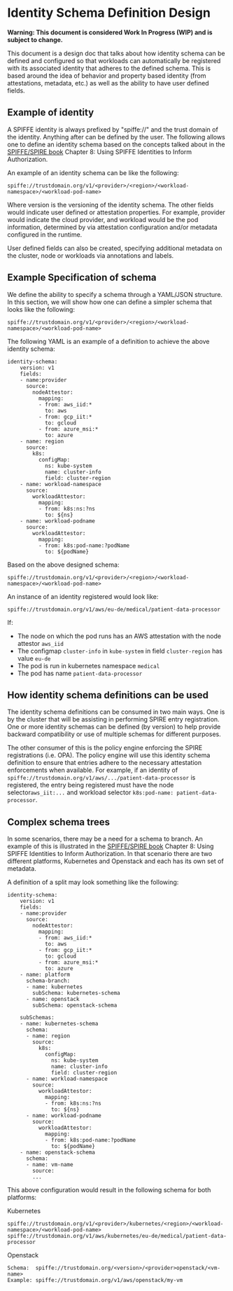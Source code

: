 # Identity Schema Definition Design

**Warning: This document is considered Work In Progress (WIP) and is subject to change.**

This document is a design doc that talks about how identity schema can be defined and configured so that workloads can automatically 
be registered with its associated identity that adheres to the defined schema. This is based around the idea of
behavior and property based identity (from attestations, metadata, etc.) as well as the ability to have user 
defined fields.

## Example of identity

A SPIFFE identity is always prefixed by "spiffe://" and the trust domain of the identity. Anything after can be 
defined by the user. The following allows one to define an identity schema based on the concepts talked about in
the [SPIFFE/SPIRE book](https://spiffe.io/book) Chapter 8: Using SPIFFE Identities to Inform Authorization.

An example of an identity schema can be like the following:
```
spiffe://trustdomain.org/v1/<provider>/<region>/<workload-namespace>/<workload-pod-name>
```
Where version is the versioning of the identity schema. The other fields would
indicate user defined or attestation properties. For example, provider would 
indicate the cloud provider, and workload would be the pod information, determined 
by via attestation configuration and/or metadata configured in the runtime. 

User defined fields can also be created, specifying additional metadata on the
cluster, node or workloads via annotations and labels.


## Example Specification of schema

We define the ability to specify a schema through a YAML/JSON structure. In this
section, we will show how one can define a simpler schema that looks like the 
following:

```
spiffe://trustdomain.org/v1/<provider>/<region>/<workload-namespace>/<workload-pod-name>
```

The following YAML is an example of a definition to achieve the above identity schema:
```
identity-schema:
    version: v1
    fields:
    - name:provider
      source: 
        nodeAttestor:
          mapping:
          - from: aws_iid:*
            to: aws
          - from: gcp_iit:*
            to: gcloud
          - from: azure_msi:*
            to: azure
    - name: region
      source: 
        k8s:
          configMap:
            ns: kube-system
            name: cluster-info
            field: cluster-region
    - name: workload-namespace
      source:
        workloadAttestor:
          mapping:
          - from: k8s:ns:?ns
            to: ${ns}
    - name: workload-podname
      source:
        workloadAttestor:
          mapping:
          - from: k8s:pod-name:?podName
            to: ${podName}
```


Based on the above designed schema:
```
spiffe://trustdomain.org/v1/<provider>/<region>/<workload-namespace>/<workload-pod-name>

```
An instance of an identity registered would look like:
```
spiffe://trustdomain.org/v1/aws/eu-de/medical/patient-data-processor
```
If:
- The node on which the pod runs has an AWS attestation with the node attestor `aws_iid`
- The configmap `cluster-info` in `kube-system` in field `cluster-region` has value `eu-de`
- The pod is run in kubernetes namespace `medical`
- The pod has name `patient-data-processor`


## How identity schema definitions can be used

The identity schema definitions can be consumed in two main ways. One is by the cluster
that will be assisting in performing SPIRE entry registration. One or more identity schemas
can be defined (by version) to help provide backward compatibility or use of multiple schemas
for different purposes.

The other consumer of this is the policy engine enforcing the SPIRE registrations (i.e. OPA).
The policy engine will use this identity schema definition to ensure that entries adhere to the 
necessary attestation enforcements when available. For example, if an identity of 
`spiffe://trustdomain.org/v1/aws/.../patient-data-processor` is registered, the entry being 
registered must have the node selector`aws_iit:...` and workload selector  `k8s:pod-name: patient-data-processor`.


## Complex schema trees

In some scenarios, there may be a need for a schema to branch. An example of this is illustrated
in the [SPIFFE/SPIRE book](https://spiffe.io/book) Chapter 8: Using SPIFFE Identities to Inform Authorization.
In that scenario there are two different platforms, Kubernetes and Openstack and each has its own
set of metadata.

A definition of a split may look something like the following:
```
identity-schema:
    version: v1
    fields:
    - name:provider
      source: 
        nodeAttestor:
          mapping:
          - from: aws_iid:*
            to: aws
          - from: gcp_iit:*
            to: gcloud
          - from: azure_msi:*
            to: azure
    - name: platform
      schema-branch:
      - name: kubernetes
        subSchema: kubernetes-schema
      - name: openstack
        subSchema: openstack-schema

    subSchemas:
    - name: kubernetes-schema
      schema:
      - name: region
        source: 
          k8s:
            configMap:
              ns: kube-system
              name: cluster-info
              field: cluster-region
      - name: workload-namespace
        source:
          workloadAttestor:
            mapping:
            - from: k8s:ns:?ns
              to: ${ns}
      - name: workload-podname
        source:
          workloadAttestor:
            mapping:
            - from: k8s:pod-name:?podName
              to: ${podName}
    - name: openstack-schema
      schema:
      - name: vm-name
        source: 
        ...
```

This above configuration would result in the following schema for both platforms:

Kubernetes
```
spiffe://trustdomain.org/v1/<provider>/kubernetes/<region>/<workload-namespace>/<workload-pod-name>
spiffe://trustdomain.org/v1/aws/kubernetes/eu-de/medical/patient-data-processor
```
Openstack
```
Schema:  spiffe://trustdomain.org/<version>/<provider>openstack/<vm-name>
Example: spiffe://trustdomain.org/v1/aws/openstack/my-vm
```
